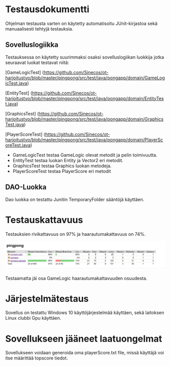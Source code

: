 # Testausdokumentti

Ohjelman testausta varten on käytetty automatisoitu JUnit-kirjastoa sekä manuaalisesti tehtyjä testauksia.

## Sovelluslogiikka

Testauksessa on käytetty suurimmaksi osaksi sovelluslogiikan luokkija jotka seuraavat luokat testavat niitä:

[GameLogicTest]
(https://github.com/Sinecos/ot-harjoitustyo/blob/master/pingpong/src/test/java/pongapp/domain/GameLogicTest.java)

[EntityTest]
(https://github.com/Sinecos/ot-harjoitustyo/blob/master/pingpong/src/test/java/pongapp/domain/EntityTest.java)

[GraphicsTest]
(https://github.com/Sinecos/ot-harjoitustyo/blob/master/pingpong/src/test/java/pongapp/domain/GraphicsTest.java)

[PlayerScoreTest]
(https://github.com/Sinecos/ot-harjoitustyo/blob/master/pingpong/src/test/java/pongapp/domain/PlayerScoreTest.java)


- GameLogicTest testaa GameLogic olevat metodit ja pelin toimivuutta.
- EntityTest testaa luokan Entity ja Vector2 eri metodit.
- GraphicsTest testaa Graphics luokan metodeja.
- PlayerScoreTest testaa PlayerScore eri metodit

## DAO-Luokka

Dao luokka on testattu Junitin TemporaryFolder sääntöjä käyttäen.

# Testauskattavuus

Testauksien rivikattavuus on 97% ja haarautumakattavuus on 74%.

<img src="https://github.com/Sinecos/ot-harjoitustyo/blob/master/pingpong/dokumentaatio/kuvat/test.png" width="800">

Testaamatta jäi osa GameLogic haarautumakattavuuden osuudesta. 

# Järjestelmätestaus

Sovellus on testattu Windows 10 käyttöjärjestelmää käyttäen, sekä laitoksen Linux clubbi Gpu käyttäen.

# Sovellukseen jääneet laatuongelmat

Sovellukseen voidaan generoida oma playerScore.txt file, missä käyttäjä voi itse määrittää topscore tiedot.